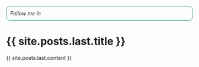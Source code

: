 <link rel="stylesheet" href="https://cdnjs.cloudflare.com/ajax/libs/font-awesome/6.5.1/css/all.min.css">

<div style="
    border: solid 1px #159957;
    border-radius: 10px;
    padding: 10px;">
    <h6 style="display: inline;">Follow me in </h6>
    <ul style="display: inline;">
        <li style="display: inline;">
            <a href="http://linkedin.com/in/codewithmohsen">
                <i class="fa-brands fa-linkedin"></i>
            </a>
        </li>
        <li style="display: inline;">
            <a href="https://github.com/codewithmohsen">
                <i class="fa-brands fa-square-github"></i>
            </a>
        </li>
    </ul>
</div>


<h1>{{ site.posts.last.title }}</h1>
{{ site.posts.last.content }}

